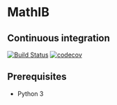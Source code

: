 MathIB
=======================================

## Continuous integration
[![Build Status](https://travis-ci.org/ValeriyMakarshin/Mathib.svg?branch=Feature%2Ftravis)](https://travis-ci.org/ValeriyMakarshin/Mathib)
[![codecov](https://codecov.io/gh/ValeriyMakarshin/Mathib/branch/master/graph/badge.svg)](https://codecov.io/gh/ValeriyMakarshin/Mathib)


## Prerequisites
* Python 3
